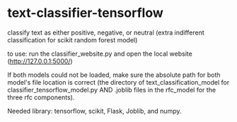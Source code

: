 # text-classifier-tensorflow
classify text as either positive, negative, or neutral (extra indifferent classification for scikit random forest model)

to use: run the classifier_website.py and open the local website (http://127.0.0.1:5000/)

If both models could not be loaded, make sure the absolute path for both model's file location is correct (the directory of text_classification_model for classifier_tensorflow_model.py AND .joblib files in the rfc_model for the three rfc components).

Needed library: tensorflow, scikit, Flask, Joblib, and numpy.